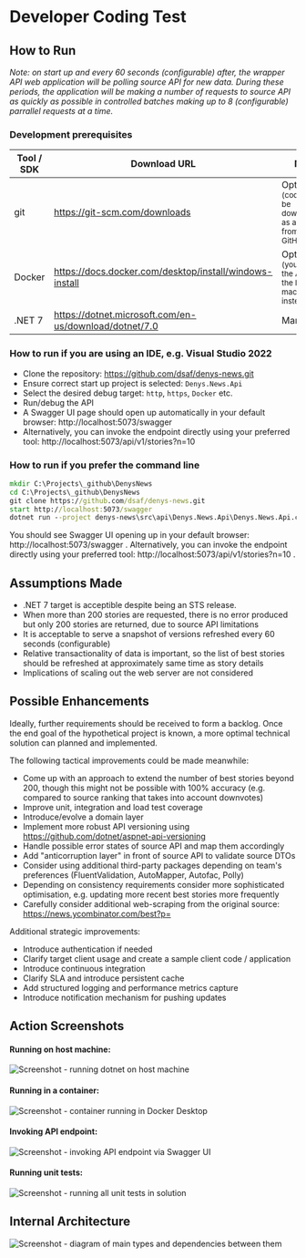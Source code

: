 # Developer Coding Test

## How to Run

*Note: on start up and every 60 seconds (configurable) after, the wrapper API web application will be polling source API for new data.
During these periods, the application will be making a number of requests to source API as quickly as possible in controlled batches making up to 8 (configurable) parrallel requests at a time.*

### Development prerequisites

| Tool / SDK | Download URL | Note |
| - | - | - |
| git | https://git-scm.com/downloads | Optional</br><sub>(code can be downloaded as a ZIP file from GitHub)</sub> |
| Docker | https://docs.docker.com/desktop/install/windows-install | Optional</br><sub>(you can run the API on the host machine instead)</sub> |
| .NET 7 | https://dotnet.microsoft.com/en-us/download/dotnet/7.0 | Mandatory |

### How to run if you are using an IDE, e.g. Visual Studio 2022

* Clone the repository: https://github.com/dsaf/denys-news.git
* Ensure correct start up project is selected: `Denys.News.Api`
* Select the desired debug target: `http`, `https`, `Docker` etc.
* Run/debug the API
* A Swagger UI page should open up automatically in your default browser: http://localhost:5073/swagger
* Alternatively, you can invoke the endpoint directly using your preferred tool: http://localhost:5073/api/v1/stories?n=10

### How to run if you prefer the command line

```cmd
mkdir C:\Projects\_github\DenysNews
cd C:\Projects\_github\DenysNews
git clone https://github.com/dsaf/denys-news.git
start http://localhost:5073/swagger
dotnet run --project denys-news\src\api\Denys.News.Api\Denys.News.Api.csproj
```

You should see Swagger UI opening up in your default browser: http://localhost:5073/swagger .
Alternatively, you can invoke the endpoint directly using your preferred tool: http://localhost:5073/api/v1/stories?n=10 .

## Assumptions Made

* .NET 7 target is acceptible despite being an STS release.
* When more than 200 stories are requested, there is no error produced but only 200 stories are returned, due to source API limitations
* It is acceptable to serve a snapshot of versions refreshed every 60 seconds (configurable)
* Relative transactionality of data is important, so the list of best stories should be refreshed at approximately same time as story details
* Implications of scaling out the web server are not considered

## Possible Enhancements

Ideally, further requirements should be received to form a backlog. Once the end goal of the hypothetical project is known, a more optimal technical solution can planned and implemented.

The following tactical improvements could be made meanwhile:

* Come up with an approach to extend the number of best stories beyond 200, though this might not be possible with 100% accuracy (e.g. compared to source ranking that takes into account downvotes)
* Improve unit, integration and load test coverage
* Introduce/evolve a domain layer
* Implement more robust API versioning using https://github.com/dotnet/aspnet-api-versioning
* Handle possible error states of source API and map them accordingly
* Add "anticorruption layer" in front of source API to validate source DTOs
* Consider using additional third-party packages depending on team's preferences (FluentValidation, AutoMapper, Autofac, Polly)
* Depending on consistency requirements consider more sophisticated optimisation, e.g. updating more recent best stories more frequently
* Carefully consider additional web-scraping from the original source: https://news.ycombinator.com/best?p=

Additional strategic improvements:

* Introduce authentication if needed
* Clarify target client usage and create a sample client code / application
* Introduce continuous integration
* Clarify SLA and introduce persistent cache
* Add structured logging and performance metrics capture
* Introduce notification mechanism for pushing updates

## Action Screenshots

#### Running on host machine:
![Screenshot - running dotnet on host machine](/doc/action_dotnet_host.png?raw=true "Running on host machine")

#### Running in a container:
![Screenshot - container running in Docker Desktop](/doc/action_docker_desktop.png?raw=true "Running in a container")

#### Invoking API endpoint:
![Screenshot - invoking API endpoint via Swagger UI](/doc/action_swagger_ui.png?raw=true "Invoking API endpoint")

#### Running unit tests:
![Screenshot - running all unit tests in solution](/doc/unit_tests_passing.png?raw=true "Running unit tests")

## Internal Architecture

![Screenshot - diagram of main types and dependencies between them](/doc/main_type_dependencies.png?raw=true "Main types and dependencies")